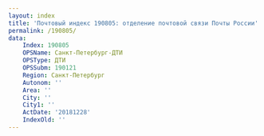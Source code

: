 ```yaml
---
layout: index
title: 'Почтовый индекс 190805: отделение почтовой связи Почты России'
permalink: /190805/
data:
    Index: 190805
    OPSName: Санкт-Петербург-ДТИ
    OPSType: ДТИ
    OPSSubm: 190121
    Region: Санкт-Петербург
    Autonom: ''
    Area: ''
    City: ''
    City1: ''
    ActDate: '20181228'
    IndexOld: ''
---
```

